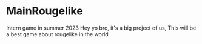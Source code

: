 # MainRougelike
Intern game in summer 2023
Hey yo bro, it's a big project of us, This will be a best game about rougelike in the world
